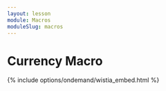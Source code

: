 ```yaml
---
layout: lesson
module: Macros
moduleSlug: macros
---
```


# Currency Macro

{% include options/ondemand/wistia_embed.html %}